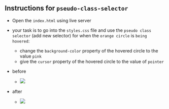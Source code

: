 ## Instructions for `pseudo-class-selector`
- Open the `index.html` using live server
- your task is to go into the `styles.css` file and use the `pseudo class selector` (add new selector) for when the `orange circle` is `being hovered`:
  - change the `background-color` property of the hovered circle to the value `pink`
  - give the `cursor` property of the hovered circle to the value of `pointer`

- before 
  - ![](https://i.imgur.com/zsRWwAD.png)
- after
  - ![](https://i.imgur.com/9cfF1ZE.png)
